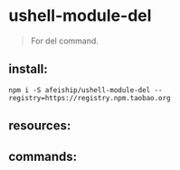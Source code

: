 # ushell-module-del
> For del command.

## install:
```shell
npm i -S afeiship/ushell-module-del --registry=https://registry.npm.taobao.org
```

## resources:

## commands:
